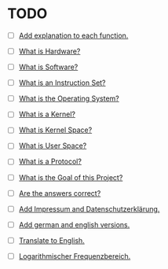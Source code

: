 # TODO

- [ ] [Add explanation to each function.](source/computers/index.rst)
- [ ] [What is Hardware?](source/computers/index.rst)
- [ ] [What is Software?](source/computers/index.rst)
- [ ] [What is an Instruction Set?](source/computers/index.rst)
- [ ] [What is the Operating System?](source/computers/index.rst)
- [ ] [What is a Kernel?](source/computers/index.rst)
- [ ] [What is Kernel Space?](source/computers/index.rst)
- [ ] [What is User Space?](source/computers/index.rst)
- [ ] [What is a Protocol?](source/computers/index.rst)
- [ ] [What is the Goal of this Project?](source/index.rst)
- [ ] [Are the answers correct?](source/index.rst)
- [ ] [Add Impressum and Datenschutzerklärung.](source/index.rst)
- [ ] [Add german and english versions.](source/index.rst)
- [ ] [Translate to English.](source/music/index.rst)
- [ ] [Logarithmischer Frequenzbereich.](source/music/index.rst)

